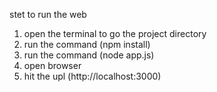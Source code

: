 stet to run the web
1. open the terminal to go the project directory
2. run the command (npm install)
3. run the command (node app.js)
4. open browser 
5. hit the upl (http://localhost:3000)